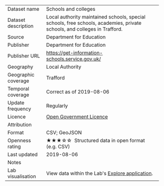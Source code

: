 <table>
<tr>
	<td>Dataset name</td>
	<td>Schools and colleges</td>
</tr>
<tr>
	<td>Dataset description</td>
	<td>Local authority maintained schools, special schools, free schools, academies, private schools, and colleges in Trafford.</td>
</tr>
<tr>
	<td>Source</td>
	<td>Department for Education</td>
</tr>
<tr>
	<td>Publisher</td>
	<td>Department for Education</td>
</tr>
<tr>
	<td>Publisher URL</td>
	<td><a href="https://get-information-schools.service.gov.uk/">https://get-information-schools.service.gov.uk/</a></td>
</tr>
<tr>
	<td>Geography</td>
	<td>Local Authority</td>
</tr>
<tr>
	<td>Geographic coverage</td>
	<td>Trafford</td>
</tr>
<tr>
	<td>Temporal coverage</td>
	<td>Correct as of 2019-08-06</td>
</tr>
<tr>
	<td>Update frequency</td>
	<td>Regularly</td>
</tr>
<tr>
	<td>Licence</td>
	<td><a href="http://www.nationalarchives.gov.uk/doc/open-government-licence/version/3/">Open Government Licence</a></td>
</tr>
<tr>
	<td>Attribution</td>
	<td></td>
</tr>
<tr>
	<td>Format</td>
	<td>CSV; GeoJSON</td>
</tr>
<tr>
	<td>Openness rating</td>
	<td>&#9733&#9733&#9733&#9734&#9734&nbsp; Structured data in open format (e.g. CSV)</td>
</tr>
<tr>
	<td>Last updated</td>
	<td>2019-08-06</td>
</tr>
<tr>
	<td>Notes</td>
	<td></td>
</tr>
<tr>
	<td>Lab visualisation</td>
	<td>View data within the Lab's <a href="https://www.trafforddatalab.io/explore/#dataset=schools_and_colleges">Explore application</a>.</td>
</tr>
</table>
